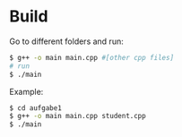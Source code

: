 # Build

Go to different folders and run:

``` bash
$ g++ -o main main.cpp #[other cpp files]
# run
$ ./main
```

Example:
``` bash
$ cd aufgabe1
$ g++ -o main main.cpp student.cpp
$ ./main
```